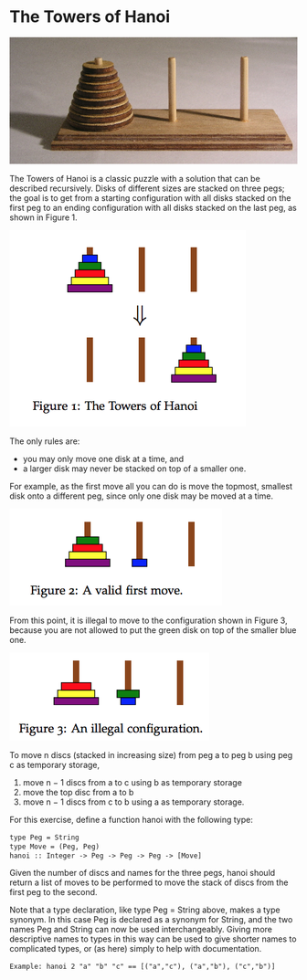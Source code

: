 # The Towers of Hanoi

![](./images/hanoi-towers.png)

The Towers of Hanoi is a classic puzzle with a solution
that can be described recursively. Disks of different sizes are stacked
on three pegs; the goal is to get from a starting configuration with
all disks stacked on the first peg to an ending configuration with all
disks stacked on the last peg, as shown in Figure 1.

![](./images/figure-1.png)

The only rules are:
- you may only move one disk at a time, and
- a larger disk may never be stacked on top of a smaller one.

For example, as the first move all you can do is move the topmost,
smallest disk onto a different peg, since only one disk may be moved
at a time.

![](./images/figure-2.png)

From this point, it is illegal to move to the configuration shown in
Figure 3, because you are not allowed to put the green disk on top of
the smaller blue one.

![](./images/figure-3.png)

To move n discs (stacked in increasing size) from peg a to peg b
using peg c as temporary storage,
1. move n − 1 discs from a to c using b as temporary storage
2. move the top disc from a to b
3. move n − 1 discs from c to b using a as temporary storage.

For this exercise, define a function hanoi with the following type:
```
type Peg = String
type Move = (Peg, Peg)
hanoi :: Integer -> Peg -> Peg -> Peg -> [Move]
```

Given the number of discs and names for the three pegs, hanoi
should return a list of moves to be performed to move the stack of
discs from the first peg to the second.

Note that a type declaration, like type Peg = String above, makes
a type synonym. In this case Peg is declared as a synonym for String,
and the two names Peg and String can now be used interchangeably.
Giving more descriptive names to types in this way can be used to
give shorter names to complicated types, or (as here) simply to help
with documentation.

```
Example: hanoi 2 "a" "b" "c" == [("a","c"), ("a","b"), ("c","b")]
```